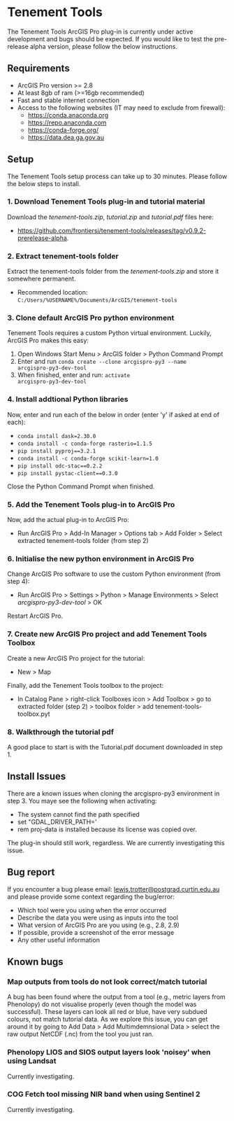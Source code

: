 # Tenement Tools
The Tenement Tools ArcGIS Pro plug-in is currently under active development and bugs should be expected. 
If you would like to test the pre-release alpha version, please follow the below instructions.

## Requirements
* ArcGIS Pro version >= 2.8
* At least 8gb of ram (>=16gb recommended)
* Fast and stable internet connection
* Access to the following websites (IT may need to exclude from firewall):
  * https://conda.anaconda.org
  * https://repo.anaconda.com
  * https://conda-forge.org/
  * https://data.dea.ga.gov.au

## Setup
The Tenement Tools setup process can take up to 30 minutes. Please follow the below steps to install.

### 1. Download Tenement Tools plug-in and tutorial material
Download the <i>tenement-tools.zip</i>, <i>tutorial.zip</i> and <i>tutorial.pdf</i> files here: 
- https://github.com/frontiersi/tenement-tools/releases/tag/v0.9.2-prerelease-alpha.

### 2. Extract tenement-tools folder
Extract the tenement-tools folder from the <i>tenement-tools.zip</i> and store it somewhere permanent.
- Recommended location: <code>C:/Users/%USERNAME%/Documents/ArcGIS/tenement-tools</code>

### 3. Clone default ArcGIS Pro python environment
Tenement Tools requires a custom Python virtual environment. Luckily, ArcGIS Pro makes this easy:
1. Open Windows Start Menu > ArcGIS folder > Python Command Prompt
2. Enter and run <code>conda create --clone arcgispro-py3 --name arcgispro-py3-dev-tool</code>
3. When finished, enter and run: <code>activate arcgispro-py3-dev-tool</code>

### 4. Install addtional Python libraries
Now, enter and run each of the below in order (enter 'y' if asked at end of each):
- <code>conda install dask=2.30.0</code>
- <code>conda install -c conda-forge rasterio=1.1.5</code>
- <code>pip install pyproj==3.2.1</code>
- <code>conda install -c conda-forge scikit-learn=1.0</code>
- <code>pip install odc-stac==0.2.2</code>
- <code>pip install pystac-client==0.3.0</code>

Close the Python Command Prompt when finished.

### 5. Add the Tenement Tools plug-in to ArcGIS Pro
Now, add the actual plug-in to ArcGIS Pro:
- Run ArcGIS Pro > Add-In Manager > Options tab > Add Folder > Select extracted tenement-tools folder (from step 2)

### 6. Initialise the new python environment in ArcGIS Pro
Change ArcGIS Pro software to use the custom Python environment (from step 4):
- Run ArcGIS Pro > Settings > Python > Manage Environments > Select <i>arcgispro-py3-dev-tool</i> > OK

Restart ArcGIS Pro.

### 7. Create new ArcGIS Pro project and add Tenement Tools Toolbox
Create a new ArcGIS Pro project for the tutorial:
- New > Map 

Finally, add the Tenement Tools toolbox to the project:
- In Catalog Pane > right-click Toolboxes icon > Add Toolbox > go to extracted folder (step 2) > toolbox folder > add tenement-tools-toolbox.pyt

### 8. Walkthrough the tutorial pdf
A good place to start is with the Tutorial.pdf document downloaded in step 1.


## Install Issues
There are a known issues when cloning the arcgispro-py3 environment in step 3. You maye see the following when activating:
- The system cannot find the path specified
- set "GDAL_DRIVER_PATH='
- rem proj-data is installed because its license was copied over.

The plug-in should still work, regardless. We are currently investigating this issue.

## Bug report
If you encounter a bug please email: lewis.trotter@postgrad.curtin.edu.au and please provide some context regarding the bug/error: 
- Which tool were you using when the error occurred
- Describe the data you were using as inputs into the tool
- What version of ArcGIS Pro are you using (e.g., 2.8, 2.9)
- If possible, provide a screenshot of the error message
- Any other useful information

## Known bugs
### Map outputs from tools do not look correct/match tutorial
A bug has been found where the output from a tool (e.g., metric layers from Phenolopy) do not visualise properly (even though the model was successful). These layers can look all red or blue, have very subdued colours, not match tutorial data. As we explore this issue, you can get around it by going to Add Data > Add Multimdemnsional Data > select the raw output NetCDF (.nc) from the tool you just ran.

### Phenolopy LIOS and SIOS output layers look 'noisey' when using Landsat
Currently investigating.

### COG Fetch tool missing NIR band when using Sentinel 2
Currently investigating.
